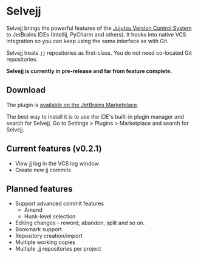 # Selvejj

Selvejj brings the powerful features of the [Jujutsu Version Control System](https://jj-vcs.github.io/jj/latest/) to
JetBrains IDEs (Intellij, PyCharm and
others). It hooks into native VCS integration so you can keep using the same interface as with Git.

Selvejj treats `jj` repositories as first-class. You do not need co-located Git repositories.

**Selvejj is currently in pre-release and far from feature complete.**

## Download

The plugin is [available on the JetBrains Marketplace](https://plugins.jetbrains.com/plugin/28081-selvejj).

The best way to install it is to use the IDE's built-in plugin manager and search for Selvejj.
Go to Settings > Plugins > Marketplace and search for Selvejj.

## Current features (v0.2.1)

* View jj log in the VCS log window
* Create new jj commits

## Planned features

* Support advanced commit features
  * Amend
  * Hunk-level selection
* Editing changes - reword, abandon, split and so on.
* Bookmark support
* Repository creation/import
* Multiple working copies
* Multiple .jj repositories per project